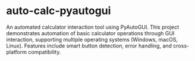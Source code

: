 # auto-calc-pyautogui
An automated calculator interaction tool using PyAutoGUI. This project demonstrates automation of basic calculator operations through GUI interaction, supporting multiple operating systems (Windows, macOS, Linux). Features include smart button detection, error handling, and cross-platform compatibility.
